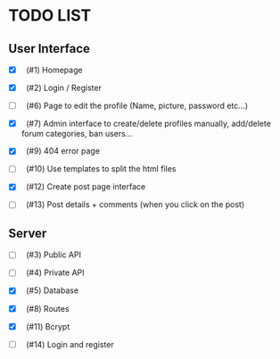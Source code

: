 # TODO LIST

## User Interface

- [x] &nbsp; (#1) Homepage
- [x] &nbsp; (#2) Login / Register
- [ ] &nbsp; (#6) Page to edit the profile (Name, picture, password etc...)
- [x] &nbsp; (#7) Admin interface to create/delete profiles manually, 
  add/delete forum categories, ban users...
- [x] &nbsp; (#9) 404 error page
- [ ] &nbsp; (#10) Use templates to split the html files
- [x] &nbsp; (#12) Create post page interface
- [ ] &nbsp; (#13) Post details + comments (when you click on the post)


## Server

- [ ] &nbsp; (#3) Public API
- [ ] &nbsp; (#4) Private API
- [x] &nbsp; (#5) Database
- [x] &nbsp; (#8) Routes
- [x] &nbsp; (#11) Bcrypt
- [ ] &nbsp; (#14) Login and register

